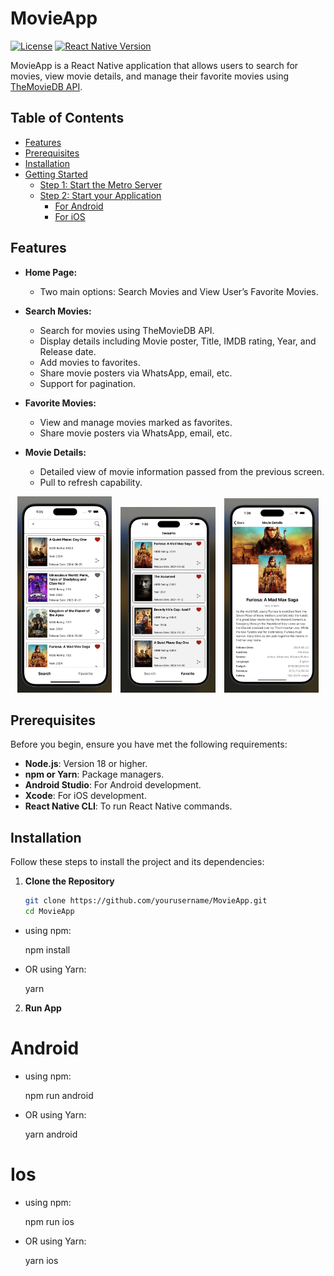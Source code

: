 # MovieApp

[![License](https://img.shields.io/badge/license-MIT-blue.svg)](LICENSE) [![React Native Version](https://img.shields.io/badge/React%20Native-0.74.5-blue)](https://reactnative.dev)

MovieApp is a React Native application that allows users to search for movies, view movie details, and manage their favorite movies using [TheMovieDB API](https://www.themoviedb.org/documentation/api).

## Table of Contents

- [Features](#features)
- [Prerequisites](#prerequisites)
- [Installation](#installation)
- [Getting Started](#getting-started)
  - [Step 1: Start the Metro Server](#step-1-start-the-metro-server)
  - [Step 2: Start your Application](#step-2-start-your-application)
    - [For Android](#for-android)
    - [For iOS](#for-ios)

## Features

- **Home Page:**
  - Two main options: Search Movies and View User’s Favorite Movies.

- **Search Movies:**
  - Search for movies using TheMovieDB API.
  - Display details including Movie poster, Title, IMDB rating, Year, and Release date.
  - Add movies to favorites.
  - Share movie posters via WhatsApp, email, etc.
  - Support for pagination.



- **Favorite Movies:**
  - View and manage movies marked as favorites.
  - Share movie posters via WhatsApp, email, etc.

- **Movie Details:**
  - Detailed view of movie information passed from the previous screen.
  - Pull to refresh capability.

<p align="center">
  <img src="screenshots/SearchScreen.png" alt="Search Screen" width="30%" style="margin-right: 10px;">
  <img src="screenshots/FavScreen.png" alt="Favorite Screen" width="30%" style="margin-right: 10px;">
  <img src="screenshots/DetailsScreen.png" alt="Details Screen" width="30%">
</p>

## Prerequisites

Before you begin, ensure you have met the following requirements:

- **Node.js**: Version 18 or higher.
- **npm or Yarn**: Package managers.
- **Android Studio**: For Android development.
- **Xcode**: For iOS development.
- **React Native CLI**: To run React Native commands.

## Installation

Follow these steps to install the project and its dependencies:

1. **Clone the Repository**

   ```bash
   git clone https://github.com/yourusername/MovieApp.git
   cd MovieApp

- using npm:

  npm install 

- OR using Yarn:

   yarn 

2. **Run App**

# Android

- using npm: 

  npm run android

- OR using Yarn: 

  yarn android

# Ios

- using npm:
  
  npm run ios

- OR using Yarn:
  
  yarn ios


